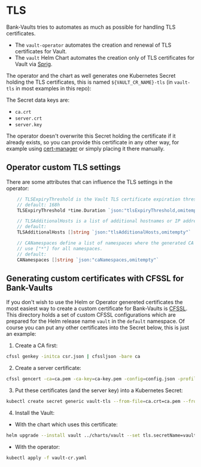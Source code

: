 # TLS

Bank-Vaults tries to automates as much as possible for handling TLS certificates.

- The `vault-operator` automates the creation and renewal of TLS certificates for Vault.
- The `vault` Helm Chart automates the creation only of TLS certificates for Vault via [Sprig](https://masterminds.github.io/sprig/crypto.html).

The operator and the chart as well generates one Kubernetes Secret holding the TLS certificates, this is named `${VAULT_CR_NAME}-tls` (in `vault-tls` in most examples in this repo):

The Secret data keys are:
- `ca.crt`
- `server.crt`
- `server.key`

The operator doesn't overwrite this Secret holding the certificate if it already exists, so you can provide this certificate in any other way, for example using [cert-manager](https://cert-manager.io/) or simply placing it there manually.

## Operator custom TLS settings

There are some attributes that can influence the TLS settings in the operator:

```go
    // TLSExpiryThreshold is the Vault TLS certificate expiration threshold in Go's Duration format.
    // default: 168h
    TLSExpiryThreshold *time.Duration `json:"tlsExpiryThreshold,omitempty"`

    // TLSAdditionalHosts is a list of additional hostnames or IP addresses to add to the SAN on the automatically generated TLS certificate.
    // default:
    TLSAdditionalHosts []string `json:"tlsAdditionalHosts,omitempty"`

    // CANamespaces define a list of namespaces where the generated CA certificate for Vault should be distributed,
    // use ["*"] for all namespaces.
    // default:
    CANamespaces []string `json:"caNamespaces,omitempty"`
```

## Generating custom certificates with CFSSL for Bank-Vaults

If you don't wish to use the Helm or Operator genereted certificates the most easiest way to create a custom certificate for Bank-Vaults is [CFSSL](https://github.com/cloudflare/cfssl).
This directory holds a set of custom CFSSL configurations which are prepared for the Helm release name `vault` in the `default` namespace. Of course you can put any other certificates into the Secret below, this is just an example:

1. Create a CA first:

```bash
cfssl genkey -initca csr.json | cfssljson -bare ca
```

2. Create a server certificate:

```bash
cfssl gencert -ca=ca.pem -ca-key=ca-key.pem -config=config.json -profile=server server.json | cfssljson -bare server
```

3. Put these certificates (and the server key) into a Kubernetes Secret:

```bash
kubectl create secret generic vault-tls --from-file=ca.crt=ca.pem --from-file=server.crt=server.pem --from-file=server.key=server-key.pem
```

4.  Install the Vault:

- With the chart which uses this certificate:

```bash
helm upgrade --install vault ../charts/vault --set tls.secretName=vault-tls
```

- With the operator:

```bash
kubectl apply -f vault-cr.yaml
```
